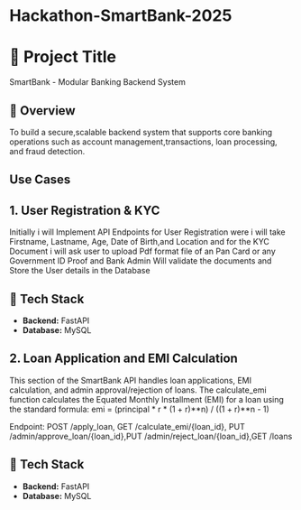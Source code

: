 # Hackathon-SmartBank-2025

# 🧩 Project Title
SmartBank - Modular Banking Backend System


## 📘 Overview
To build a secure,scalable backend system that supports core banking operations such as account management,transactions, loan processing, and fraud detection.



## Use Cases
## 1. User Registration & KYC

Initially i will Implement API Endpoints for User Registration were i will take Firstname, Lastname, Age, Date of Birth,and Location and for the KYC Document i will ask user to upload Pdf format file of an 
Pan Card or any Government ID Proof and Bank Admin Will validate the documents and Store the User details in the Database

## 🧠 Tech Stack
- **Backend:** FastAPI  
- **Database:** MySQL    


## 2. Loan Application and EMI Calculation
This section of the SmartBank API handles loan applications, EMI calculation, and admin approval/rejection of loans.
The calculate_emi function calculates the Equated Monthly Installment (EMI) for a loan using the standard formula:
emi = (principal * r * (1 + r)**n) / ((1 + r)**n - 1)

Endpoint: POST /apply_loan, GET /calculate_emi/{loan_id}, PUT /admin/approve_loan/{loan_id},PUT /admin/reject_loan/{loan_id},GET /loans

## 🧠 Tech Stack
- **Backend:** FastAPI  
- **Database:** MySQL
